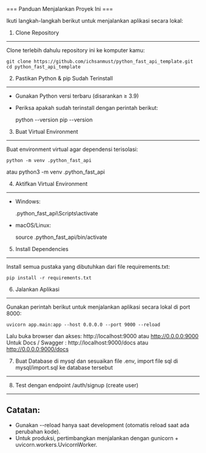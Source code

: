 === Panduan Menjalankan Proyek Ini ===

Ikuti langkah-langkah berikut untuk menjalankan aplikasi secara lokal:

1. Clone Repository
-------------------
Clone terlebih dahulu repository ini ke komputer kamu:

    git clone https://github.com/ichsanmust/python_fast_api_template.git
    cd python_fast_api_template

2. Pastikan Python & pip Sudah Terinstall
-----------------------------------------
- Gunakan Python versi terbaru (disarankan ≥ 3.9)
- Periksa apakah sudah terinstall dengan perintah berikut:

    python --version
    pip --version

3. Buat Virtual Environment
---------------------------
Buat environment virtual agar dependensi terisolasi:

    python -m venv .python_fast_api

atau 
    python3 -m venv .python_fast_api

4. Aktifkan Virtual Environment
-------------------------------
- Windows:

    .python_fast_api\Scripts\activate

- macOS/Linux:

    source .python_fast_api/bin/activate

5. Install Dependencies
-----------------------
Install semua pustaka yang dibutuhkan dari file requirements.txt:

    pip install -r requirements.txt

6. Jalankan Aplikasi
--------------------
Gunakan perintah berikut untuk menjalankan aplikasi secara lokal di port 8000:

    uvicorn app.main:app --host 0.0.0.0 --port 9000 --reload

Lalu buka browser dan akses: http://localhost:9000 atau http://0.0.0.0:9000
Untuk Docs / Swagger : http://localhost:9000/docs atau http://0.0.0.0:9000/docs

7. Buat Database di mysql dan sesuaikan file .env, import file sql di mysql/import.sql ke database tersebut
--------------------

8. Test dengan endpoint /auth/signup (create user)
--------------------

Catatan:
--------
- Gunakan --reload hanya saat development (otomatis reload saat ada perubahan kode).
- Untuk produksi, pertimbangkan menjalankan dengan gunicorn + uvicorn.workers.UvicornWorker.
